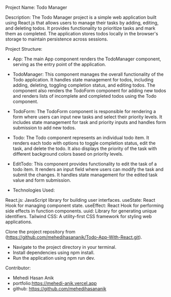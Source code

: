 Project Name: Todo Manager

Description:
The Todo Manager project is a simple web application built using React.js that allows users to manage their tasks by adding, editing, and deleting todos. It provides functionality to prioritize tasks and mark them as completed. The application stores todos locally in the browser's storage to maintain persistence across sessions.

Project Structure:

- App: The main App component renders the TodoManager component, serving as the entry point of the application.

- TodoManager: This component manages the overall functionality of the Todo application. It handles state management for todos, including adding, deleting, toggling completion status, and editing todos. The component also renders the TodoForm component for adding new todos and renders lists of incomplete and completed todos using the Todo component.

- TodoForm: The TodoForm component is responsible for rendering a form where users can input new tasks and select their priority levels. It includes state management for task and priority inputs and handles form submission to add new todos.

- Todo: The Todo component represents an individual todo item. It renders each todo with options to toggle completion status, edit the task, and delete the todo. It also displays the priority of the task with different background colors based on priority levels.

- EditTodo: This component provides functionality to edit the task of a todo item. It renders an input field where users can modify the task and submit the changes. It handles state management for the edited task value and form submission.

- Technologies Used:

React.js: JavaScript library for building user interfaces.
useState: React Hook for managing component state.
useEffect: React Hook for performing side effects in function components.
uuid: Library for generating unique identifiers.
Tailwind CSS: A utility-first CSS framework for styling web applications.

Clone the project repository from (https://github.com/mehedihasananik/Todo-App-With-React.git).

- Navigate to the project directory in your terminal.
- Install dependencies using npm install.
- Run the application using npm run dev.

Contributor:

- Mehedi Hasan Anik
- portfolio:https://mehedi-anik.vercel.app
- github: https://github.com/mehedihasananik
